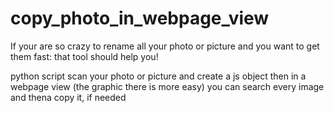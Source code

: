 # copy_photo_in_webpage_view

If your are so crazy to rename all your photo or picture and you want to get them fast: that tool should help you!

python script scan your photo or picture and create a js object
then in a webpage view (the graphic there is more easy) you can search every image and thena copy it, if needed
